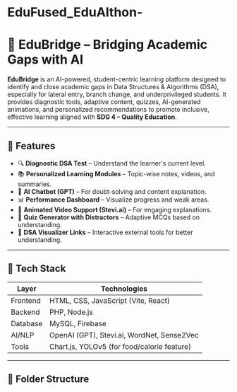 # EduFused_EduAIthon-
# 🧠 EduBridge – Bridging Academic Gaps with AI

**EduBridge** is an AI-powered, student-centric learning platform designed to identify and close academic gaps in Data Structures & Algorithms (DSA), especially for lateral entry, branch change, and underprivileged students. It provides diagnostic tools, adaptive content, quizzes, AI-generated animations, and personalized recommendations to promote inclusive, effective learning aligned with **SDG 4 – Quality Education**.

---

## 🚀 Features

- 🔍 **Diagnostic DSA Test** – Understand the learner's current level.
- 📚 **Personalized Learning Modules** – Topic-wise notes, videos, and summaries.
- 🤖 **AI Chatbot (GPT)** – For doubt-solving and content explanation.
- 📊 **Performance Dashboard** – Visualize progress and weak areas.
- 🎥 **Animated Video Support (Stevi.ai)** – For engaging explanations.
- 🧠 **Quiz Generator with Distractors** – Adaptive MCQs based on understanding.
- 🔗 **DSA Visualizer Links** – Interactive external tools for better understanding.

---

## 🌟 Tech Stack

| Layer         | Technologies                                  |
|---------------|-----------------------------------------------|
| Frontend      | HTML, CSS, JavaScript (Vite, React)           |
| Backend       | PHP, Node.js                                  |
| Database      | MySQL, Firebase                               |
| AI/NLP        | OpenAI (GPT), Stevi.ai, WordNet, Sense2Vec    |
| Tools         | Chart.js, YOLOv5 (for food/calorie feature)   |

---

## 📁 Folder Structure

